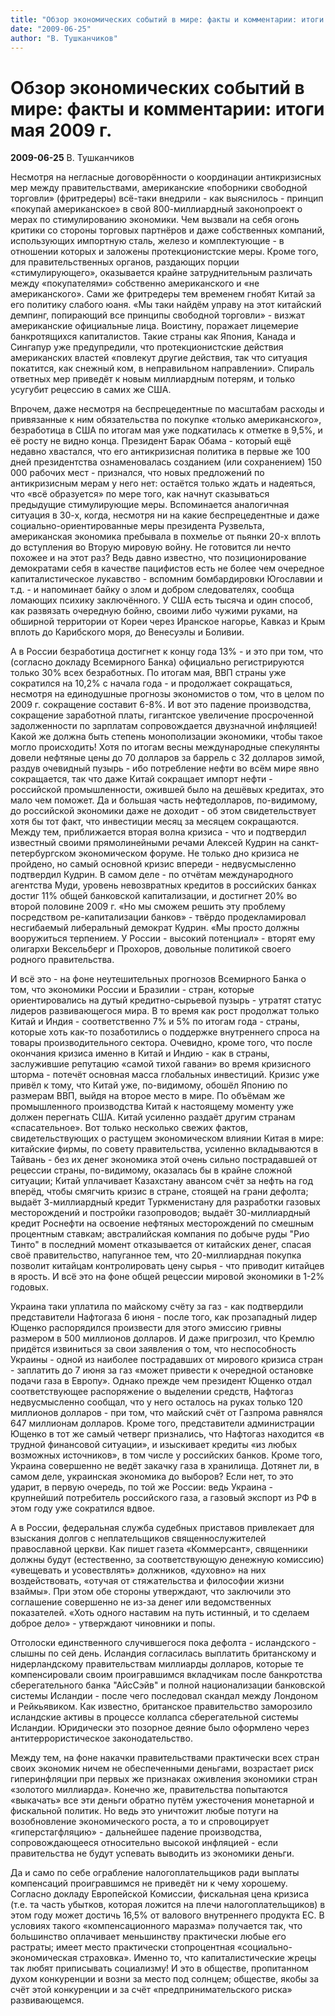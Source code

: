 ```yaml
---
title: "Обзор экономических событий в мире: факты и комментарии: итоги мая 2009 г."
date: "2009-06-25"
author: "В. Тушканчиков"
---
```


# Обзор экономических событий в мире: факты и комментарии: итоги мая 2009 г.

**2009-06-25** В. Тушканчиков

Несмотря на негласные договорённости о координации антикризисных мер между правительствами, американские «поборники свободной торговли» (фритредеры) всё-таки внедрили - как выяснилось - принцип «покупай американское» в свой 800-миллиардный законопроект о мерах по стимулированию экономики. Чем вызвали на себя огонь критики со стороны торговых партнёров и даже собственных компаний, использующих импортную сталь, железо и комплектующие - в отношении которых и заложены протекционистские меры. Кроме того, для правительственных органов, раздающих порции «стимулирующего», оказывается крайне затруднительным различать между «покупателями» собственно американского и «не американского». Сами же фритредеры тем временем гнобят Китай за его политику слабого юаня. «Мы таки найдём управу на этот китайский демпинг, попирающий все принципы свободной торговли» - визжат американские официальные лица. Воистину, поражает лицемерие банкротящихся капиталистов. Такие страны как Япония, Канада и Сингапур уже предупредили, что протекционистские действия американских властей «повлекут другие действия, так что ситуация покатится, как снежный ком, в неправильном направлении». Спираль ответных мер приведёт к новым миллиардным потерям, и только усугубит рецессию в самих же США.

Впрочем, даже несмотря на беспрецедентные по масштабам расходы и привязанные к ним обязательства по покупке «только американского», безработица в США по итогам мая уже подкатилась к отметке в 9,5%, и её росту не видно конца. Президент Барак Обама - который ещё недавно хвастался, что его антикризисная политика в первые же 100 дней президентства ознаменовалась созданием (или сохранением) 150 000 рабочих мест - признался, что новых предложений по антикризисным мерам у него нет: остаётся только ждать и надеяться, что «всё образуется» по мере того, как начнут сказываться предыдущие стимулирующие меры. Вспоминается аналогичная ситуация в 30-х, когда, несмотря ни на какие беспрецедентные и даже социально-ориентированные меры президента Рузвельта, американская экономика пребывала в похмелье от пьянки 20-х вплоть до вступления во Вторую мировую войну. Не готовится ли нечто похожее и на этот раз? Ведь давно известно, что позиционирование демократами себя в качестве пацифистов есть не более чем очередное капиталистическое лукавство - вспомним бомбардировки Югославии и т.д. - и напоминает байку о злом и добром следователях, сообща ломающих психику заключённого. У США есть тысяча и один способ, как развязать очередную бойню, своими либо чужими руками, на обширной территории от Кореи через Иранское нагорье, Кавказ и Крым вплоть до Карибского моря, до Венесуэлы и Боливии.

А в России безработица достигнет к концу года 13% - и это при том, что (согласно докладу Всемирного Банка) официально регистрируются только 30% всех безработных. По итогам мая, ВВП страны уже сократился на 10,2% с начала года - и продолжает сокращаться, несмотря на единодушные прогнозы экономистов о том, что в целом по 2009 г. сокращение составит 6-8%. И вот это падение производства, сокращение заработной платы, гигантское увеличение просроченной задолженности по зарплатам сопровождается двузначной инфляцией! Какой же должна быть степень монополизации экономики, чтобы такое могло происходить! Хотя по итогам весны международные спекулянты довели нефтяные цены до 70 долларов за баррель с 32 долларов зимой, раздув очевидный пузырь - ибо потребление нефти во всём мире явно сокращается, так что даже Китай сокращает импорт нефти - российской промышленности, ожившей было на дешёвых кредитах, это мало чем поможет. Да и большая часть нефтедолларов, по-видимому, до российской экономики даже не доходит - об этом свидетельствует хотя бы тот факт, что инвестиции месяц за месяцем сокращаются. Между тем, приближается вторая волна кризиса - что и подтвердил известный своими прямолинейными речами Алексей Кудрин на санкт-петербургском экономическом форуме. Не только дно кризиса не пройдено, но самый основной кризис впереди - недвусмысленно подтвердил Кудрин. В самом деле - по отчётам международного агентства Муди, уровень невозвратных кредитов в российских банках достиг 11% общей банковской капитализации, и достигнет 20% во второй половине 2009 г. «Но мы сможем решить эту проблему посредством ре-капитализации банков» - твёрдо продекламировал несгибаемый либеральный демократ Кудрин. «Мы просто должны вооружиться терпением. У России - высокий потенциал» - вторят ему олигархи Вексельберг и Прохоров, довольные политикой своего родного правительства.

И всё это - на фоне неутешительных прогнозов Всемирного Банка о том, что экономики России и Бразилии - стран, которые ориентировались на дутый кредитно-сырьевой пузырь - утратят статус лидеров развивающегося мира. В то время как рост продолжат только Китай и Индия - соответственно 7% и 5% по итогам года - страны, которые хоть как-то позаботились о поддержке внутреннего спроса на товары производительного сектора. Очевидно, кроме того, что после окончания кризиса именно в Китай и Индию - как в страны, заслужившие репутацию «самой тихой гавани» во время кризисного шторма - потечёт основная масса глобальных инвестиций. Кризис уже привёл к тому, что Китай уже, по-видимому, обошёл Японию по размерам ВВП, выйдя на второе место в мире. По объёмам же промышленного производства Китай к настоящему моменту уже должен перегнать США. Китай усиленно раздаёт другим странам «спасательное». Вот только несколько свежих фактов, свидетельствующих о растущем экономическом влиянии Китая в мире: китайские фирмы, по совету правительства, усиленно вкладываются в Тайвань - без их денег экономика этой очень сильно пострадавшей от рецессии страны, по-видимому, оказалась бы в крайне сложной ситуации; Китай уплачивает Казахстану авансом счёт за нефть на год вперёд, чтобы смягчить кризис в стране, стоящей на грани дефолта; выдаёт 3-миллиардный кредит Туркменистану для разработки газовых месторождений и постройки газопроводов; выдаёт 30-миллиардный кредит Роснефти на освоение нефтяных месторождений по смешным процентным ставкам; австралийская компания по добыче руды "Рио Тинто" в последний момент отказывается от китайских денег, спасая своё правительство, напуганное тем, что 20-миллиардная покупка позволит китайцам контролировать цену сырья - что приводит китайцев в ярость. И всё это на фоне общей рецессии мировой экономики в 1-2% годовых.

Украина таки уплатила по майскому счёту за газ - как подтвердили представители Нафтогаза 6 июня - после того, как прозападный лидер Ющенко распорядился произвести для этого эмиссию гривны размером в 500 миллионов долларов. И даже пригрозил, что Кремлю придётся извиниться за свои заявления о том, что неспособность Украины - одной из наиболее пострадавших от мирового кризиса стран - заплатить до 7 июня за газ «может привести к очередной остановке подачи газа в Европу». Однако прежде чем президент Ющенко отдал соответствующее распоряжение о выделении средств, Нафтогаз недвусмысленно сообщал, что у него осталось на руках только 120 миллионов долларов - при том, что майский счёт от Газпрома равнялся 647 миллионам долларов. Кроме того, представители администрации Ющенко в тот же самый четверг признались, что Нафтогаз находится «в трудной финансовой ситуации», и изыскивает кредиты «из любых возможных источников», в том числе у российских банков. Кроме того, Украина совершенно не ведёт закачку газа в хранилища. Дотянет ли, в самом деле, украинская экономика до выборов? Если нет, то это ударит, в первую очередь, по той же России: ведь Украина - крупнейший потребитель российского газа, а газовый экспорт из РФ в этом году уже сократился вдвое.

А в России, федеральная служба судебных приставов привлекает для взыскания долгов с неплательщиков священнослужителей православной церкви. Как пишет газета «Коммерсант», священники должны будут (естественно, за соответствующую денежную комиссию) «увещевать и усовествлять» должников, «духовно» на них воздействовать, «отучая от стяжательства и философии жизни взаймы». При этом обе стороны утверждают, что заключили это соглашение совершенно не из-за денег или ведомственных показателей. «Хоть одного наставим на путь истинный, и то сделаем доброе дело» - утверждают чиновники и попы.

Отголоски единственного случившегося пока дефолта - исландского - слышны по сей день. Исландия согласилась выплатить британскому и нидерландскому правительствам миллиарды долларов, которые те компенсировали своим проигравшимся вкладчикам после банкротства сберегательного банка "АйсСэйв" и полной национализации банковской системы Исландии - после чего последовал скандал между Лондоном и Рейкьявиком. Как известно, британское правительство заморозило исландские активы в процессе коллапса сберегательной системы Исландии. Юридически это позорное деяние было оформлено через антитеррористическое законодательство.

Между тем, на фоне накачки правительствами практически всех стран своих экономик ничем не обеспеченными деньгами, возрастает риск гиперинфляции при первых же признаках оживления экономики стран «золотого миллиарда». Конечно же, правительства попытаются «выкачать» все эти деньги обратно путём ужесточения монетарной и фискальной политик. Но ведь это уничтожит любые потуги на возобновление экономического роста, а то и спровоцирует «гиперстагфляцию» - дальнейшее падение производства, сопровождающееся относительно высокой инфляцией - если правительства не будут успевать выводить из экономики деньги.

Да и само по себе ограбление налогоплательщиков ради выплаты компенсаций проигравшимся не приведёт ни к чему хорошему. Согласно докладу Европейской Комиссии, фискальная цена кризиса (т.е. та часть убытков, которая ложится на плечи налогоплательщиков) в этом году может достичь 16,5% от валового внутреннего продукта ЕС. В условиях такого «компенсационного маразма» получается так, что большинство оплачивает меньшинству практически любые его растраты; имеет место практически стопроцентная «социально-экономическая страховка». Именно то, что капиталистические жрецы так любят приписывать социализму! И это в обществе, пропитанном духом конкуренции и возни за место под солнцем; обществе, якобы за счёт этой конкуренции и за счёт «предпринимательского риска» развивающемся.